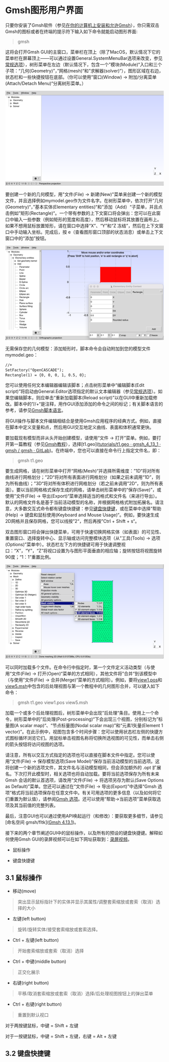 # Gmsh图形用户界面

只要你安装了Gmsh软件（参见[在你的计算机上安装和允许Gmsh](https://gmsh.info/doc/texinfo/gmsh.html#Installing-and-running-Gmsh-on-your-computer)），你只需双击Gmsh的图标或者在终端的提示符下输入如下命令就能启动图形界面:

> gmsh

这将会打开Gmsh GUI的主窗口，菜单栏在顶上（除了MacOS，默认情况下它的菜单栏在屏幕顶上——可以通过设置General.SystemMenuBar选项来改变，参见[常规选项](https://gmsh.info/doc/texinfo/gmsh.html#General-options)），树形菜单在左边（默认情况下，包含一个”模块(Module)“入口和三个子项：“几何(Geometry)”，”网格(mesh)“和”求解器(solver)“），图形区域在右边，状态栏和一些快捷按钮在底部。（你可以使用”窗口(Window) -> 附加/分离菜单(Attach/Detach Menu)“分离树形菜单。）

![](./res/3/3_1.png)

要创建一个新的几何模型，用"文件(File) -> 新建(New)"菜单来创建一个新的模型文件，并且选择例如mymodel.geo作为文件名字。在树形菜单中，依次打开”几何(Geometry)“，”基本实体(Elementary entities)“和”添加（Add）“子菜单，并且点击例如”矩形(Rectangle)“。一个带有参数的上下文窗口将会弹出：您可以在此窗口中输入一些参数（例如矩形的宽度和高度），然后移动鼠标将其放置在画布上。如果不想用鼠标放置矩形，请在窗口中选择“X”、“Y”和“Z 冻结”，然后在上下文窗口中手动输入坐标。完成后，按 e（查看图形窗口顶部的状态消息）或单击上下文窗口中的“添加”按钮。

![](./res/3/3_2.png)

无需保存您的几何模型：添加矩形时，脚本命令会自动附加到您的模型文件 mymodel.geo：

```GmshScriptingLanguage
//+
SetFactory("OpenCASCADE");
Rectangle(1) = {0, 0, 0, 1, 0.5, 0};
```

 您可以使用任何文本编辑器编辑该脚本；点击树形菜单中“编辑脚本(Edit script)”将启动由General.Editor选项指定的默认文本编辑器（参见[常规选项](https://gmsh.info/doc/texinfo/gmsh.html#General-options)）。如果您编辑脚本，则应单击“重新加载脚本(Reload script)”以在GUI中重新加载修改。脚本中的”//+“是注释，用作GUI添加添加的命令之间的标记；有关脚本语言的参考，请参见[Gmsh脚本语言](./gmsh_scripting_language.md)。

将GUI操作与脚本文件编辑相结合是使用Gmsh应用程序的经典方式。例如，直接在脚本中定义变量和点，然后用GUI交互地定义曲线、表面和体积通常更快。

要加载现有模型而非从头开始创建模型，请使用“文件 -> 打开”菜单。例如，要打开第一篇教程（参见[Gmsh教程](./gmsh_tutorial.md)），选择[t1.geo]([tutorials/t1.geo · gmsh_4_13_1 · gmsh / gmsh · GitLab](https://gitlab.onelab.info/gmsh/gmsh/blob/gmsh_4_13_1/tutorials/t1.geo))。在终端中，您也可以直接在命令行上指定文件名，即：

> gmsh t1.geo

要生成网格，请在树形菜单中打开“网格(Mesh)“并选择所需维度：”1D“将对所有曲线进行网格划分；”2D“将对所有表面进行网格划分（如果之前未调用“1D”，则为所有曲线）；”3D“将对所有体积进行网格划分（若之前未调用”2D“，则为所有表面）。要以当前网格格式保存生成的网格，请单击树形菜单中的“保存(Save)”，或使用”文件(File) -> 导出(Export)“菜单选择适当的格式和文件名（来进行导出）。默认的网格文件名是基于当前活动模型的名称，并根据网格格式附加拓展名。请注意，大多数交互式命令都有键盘快捷键：参见[键盘快捷键](https://gmsh.info/doc/texinfo/gmsh.html#Keyboard-shortcuts)，或在菜单中选择”帮助(Help) -> 键盘和鼠标使用(Keyboard and Mouse Usage)“。例如，要快速生成2D网格并且保存网格，您可以线按”2“，然后再按”Ctrl + Shift + s“。

双击图形窗口将会弹出快捷菜单，可用于快速切换网格实体（如表面）的可见性、重置窗口、选择旋转中心、显示轴或访问完整模块选项（从”工具(Tools) -> 选项(Options)”菜单中）。状态栏左下方的快捷键可用于快速调整视口：“X”，“Y”，“Z”将视口设置为与图形平面垂直的相应轴；旋转按钮将视图旋转90度；“1：1”重置比例。

![](./res/3/3_3.png)

可以同时加载多个文件。在命令行中指定时，第一个文件定义活动类型（与使用“文件(File) -> 打开(Open)“菜单的方式相同），其他文件将”合并“到该模型中（与使用”文件(File) -> 合并(Merge)“菜单的方式相同）。例如，要将[view1.pos](https://gitlab.onelab.info/gmsh/gmsh/blob/gmsh_4_13_1/tutorials/view1.pos)和[view5.msh](https://gitlab.onelab.info/gmsh/gmsh/blob/gmsh_4_13_1/tutorials/view5.msh)中包含的后处理视图与第一个教程中的几何图形合并，可以键入如下命令：

> gmsh t1.geo view1.pos view5.msh

加载一个或多个后处理视图后，树形菜单中会出现”后处理“条目。使用上一个命令，树形菜单中的”后处理(Post-processing)“下会出现三个视图，分别标记为”标量图(A scalar map)“、“节点标量图(Nodal scalar map)”和“元素1矢量(Element 1 vector)”。在此示例中，视图包含多个时间步骤：您可以使用状态栏左侧的快捷方式图标循环浏览它们。用鼠标单击视图名称将切换所选视图的可见性，而单击右侧的箭头按钮将访问视图的选项。

请注意，所有以交互方式指定的选项也可以直接在脚本文件中指定。您可以使用“文件(File) -> 保存模型选项(Save Model)”保存当前活动模型的当前选项。这将创建一个新的选项文件，其文件名与活动模型相同，但会添加额外的 .opt 扩展名。下次打开此模型时，相关选项也将自动加载。要将当前选项保存为所有未来 Gmsh 会话的默认首选项，请改用“文件(File) -> 将选项另存为默认(Save Options as Default)”菜单。您还可以通过在“文件(File) -> 导出(Export)”中选择“Gmsh 选项”格式将当前选项保存在任意文件中。有关可用选项的更多信息（以及如何将它们重置为默认值），请参阅[Gmsh 选项](./gmsh_options.md)。还可以使用“帮助->当前选项”菜单获取选项及其当前值的完整列表。

最后，注意GUI也可以通过使用API唤起运行（和修改）：要获取更多细节，请参见[命名空间 gmsh/fltk]([Gmsh 4.13.1](https://gmsh.info/doc/texinfo/gmsh.html#Namespace-gmsh_002ffltk))。

接下来的两个章节阐述GUI中的鼠标操作，以及所有的预设的键盘快捷键。解释如何使用Gmsh GUI的录屏视频可以在如下网址获取到：[录屏视频](https://gmsh.info/screencasts/)。

- 鼠标操作

- 键盘快捷键



## 3.1 鼠标操作

- 移动(move)

> 突出显示鼠标指针下的实体并显示其属性/调整套索缩放或套索（取消）选择的大小

- 左键(left button)

> 旋转/旋转实体/接受套索缩放或套索选择。

- Ctrl + 左键(left button)

> 开始套索缩放或套索（取消）选择

- Ctrl + 中键(middle button)

> 正交化展示

- 右键(right button)

> 平移/取消套索缩放或套索（取消）选择/后处理视图按钮上的弹出菜单

- Ctrl + 右键(right button)

> 重置到默认视口

对于两按键鼠标，中键 = Shift + 左键

对于一按键鼠标，中键 = Shift + 左键，右键 = Alt + 左键



## 3.2 键盘快捷键










